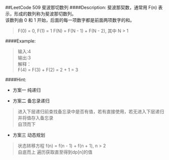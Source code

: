 ##LeetCode 509 斐波那切数列
####Description:
斐波那契数，通常用 F(n) 表示，形成的数列称为斐波那切数列。  
该数列由 0 和 1 开始，后面的每一项数字都是前面两项数字的和。  
>F(0) = 0,   F(1) = 1
 F(N) = F(N - 1) + F(N - 2), 其中 N > 1


####Example:
>输入:4  
输出:3  
>解释：  
>F(4) = F(3) + F(2) = 2 + 1 = 3  

####Hint:
+ 方案一 纯递归   
- 方案二 备忘录递归  
> 进入下层递归前查找备忘录中是否有值，若有直接使用，若无进入下层递归并将值存入备忘录  
> 自顶而下
* 方案三 动态规划
> 状态转移方程 f(n) = f(n - 1) + f(n + 1), n > 2  
> 自底而上 遍历获取直至得到dp[n]的值